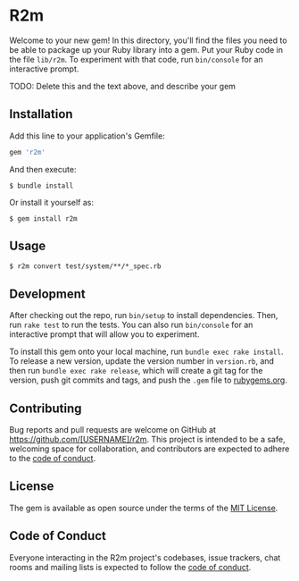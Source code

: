 # R2m

Welcome to your new gem! In this directory, you'll find the files you need to be able to package up your Ruby library into a gem. Put your Ruby code in the file `lib/r2m`. To experiment with that code, run `bin/console` for an interactive prompt.

TODO: Delete this and the text above, and describe your gem

## Installation

Add this line to your application's Gemfile:

```ruby
gem 'r2m'
```

And then execute:

    $ bundle install

Or install it yourself as:

    $ gem install r2m

## Usage

    $ r2m convert test/system/**/*_spec.rb

## Development

After checking out the repo, run `bin/setup` to install dependencies. Then, run `rake test` to run the tests. You can also run `bin/console` for an interactive prompt that will allow you to experiment.

To install this gem onto your local machine, run `bundle exec rake install`. To release a new version, update the version number in `version.rb`, and then run `bundle exec rake release`, which will create a git tag for the version, push git commits and tags, and push the `.gem` file to [rubygems.org](https://rubygems.org).

## Contributing

Bug reports and pull requests are welcome on GitHub at https://github.com/[USERNAME]/r2m. This project is intended to be a safe, welcoming space for collaboration, and contributors are expected to adhere to the [code of conduct](https://github.com/[USERNAME]/r2m/blob/master/CODE_OF_CONDUCT.md).


## License

The gem is available as open source under the terms of the [MIT License](https://opensource.org/licenses/MIT).

## Code of Conduct

Everyone interacting in the R2m project's codebases, issue trackers, chat rooms and mailing lists is expected to follow the [code of conduct](https://github.com/[USERNAME]/r2m/blob/master/CODE_OF_CONDUCT.md).
